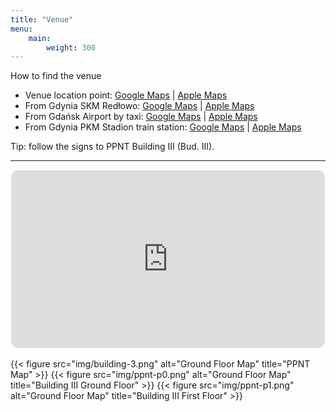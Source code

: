 ```yaml
---
title: "Venue"
menu:
    main:
        weight: 300
---
```


<div class="mb-3">
  <div class="h5 mb-2">How to find the venue</div>
  <ul class="list-unstyled d-grid gap-2">
    <li>Venue location point: <a href="https://maps.app.goo.gl/KxQanBJhUanG8isc6" target="_blank" rel="noopener">Google Maps</a> | <a href="http://maps.apple.com/?daddr=54.495497,18.538187&dirflg=w" target="_blank" rel="noopener">Apple Maps</a></li>
    <li>From Gdynia SKM Redłowo: <a href="https://maps.app.goo.gl/rcTQMNbQ89oY6KuA7" target="_blank" rel="noopener">Google Maps</a> | <a href="http://maps.apple.com/?saddr=54.491528,18.538389&daddr=54.495497,18.538187&dirflg=w" target="_blank" rel="noopener">Apple Maps</a></li>
    <li>From Gdańsk Airport by taxi: <a href="https://maps.app.goo.gl/mB84pQt6eMZvoXbE9" target="_blank" rel="noopener">Google Maps</a> | <a href="http://maps.apple.com/?saddr=54.3776,18.4662&daddr=54.495497,18.538187&dirflg=d" target="_blank" rel="noopener">Apple Maps</a></li>
    <li>From Gdynia PKM Stadion train station: <a href="https://maps.app.goo.gl/TvNgTb4Xoe69Nv7d6" target="_blank" rel="noopener">Google Maps</a> | <a href="http://maps.apple.com/?saddr=54.496515,18.533483&daddr=54.495497,18.538187&dirflg=w" target="_blank" rel="noopener">Apple Maps</a></li>
  </ul>
  <div class="text-white-50">Tip: follow the signs to PPNT Building III (Bud. III).</div>
  <hr class="my-3"/>
</div>

<div style="position:relative;padding-top:56.25%;border-radius:.75rem;overflow:hidden;border:1px solid rgba(255,255,255,.12);margin-bottom:1rem;">
  <iframe src="https://www.google.com/maps/embed?pb=!4v1757278801530!6m8!1m7!1sCAoSF0NJSE0wb2dLRUlDQWdJREV5YjJrbUFF!2m2!1d54.49546591850957!2d18.53801578139687!3f256.58080879329634!4f12.298877131743808!5f0.7820865974627469" style="position:absolute;top:0;left:0;width:100%;height:100%;border:0;" allowfullscreen="" loading="lazy" referrerpolicy="no-referrer-when-downgrade"></iframe>
</div>

<!-- 

The following diagram is built with Diagrams.net 

1. Create image
2. Add links (select text and enter "ballroom" for example)
3. Select all parts
4. File > Embed > SVG

OR: 

Just show a list of rooms (as temporary solution)

{{< list-rooms >}}

-->

{{< figure src="img/building-3.png" alt="Ground Floor Map" title="PPNT Map" >}}
{{< figure src="img/ppnt-p0.png" alt="Ground Floor Map" title="Building III Ground Floor" >}}
{{< figure src="img/ppnt-p1.png" alt="Ground Floor Map" title="Building III First Floor" >}}
